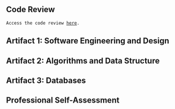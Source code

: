 ---
---

## Code Review

<code>Access the code review <a href="">here</a>.</code>

## Artifact 1: Software Engineering and Design


## Artifact 2: Algorithms and Data Structure


## Artifact 3: Databases



## Professional Self-Assessment

